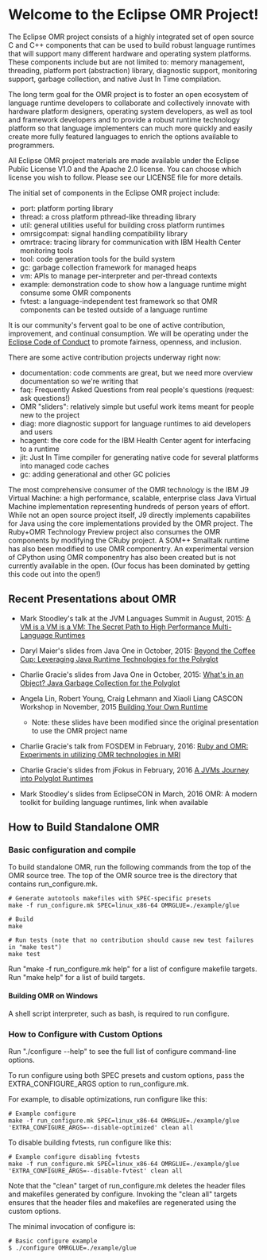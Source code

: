 # Welcome to the Eclipse OMR Project!

The Eclipse OMR project consists of a highly integrated set of open source C and C++ 
components that can be used to build robust language runtimes that will support 
many different hardware and operating system platforms. These components include
but are not limited to: memory management, threading, platform port (abstraction)
library, diagnostic support, monitoring support, garbage collection, and native 
Just In Time compilation.


The long term goal for the OMR project is to foster an open ecosystem of 
language runtime developers to collaborate and collectively innovate with
hardware platform designers, operating system developers, as well as tool and
framework developers and to provide a robust runtime technology platform so that
language implementers can much more quickly and easily create more fully
featured languages to enrich the options available to programmers.


All Eclipse OMR project materials are made available under the Eclipse Public License V1.0
and the Apache 2.0 license. You can choose which license you wish to follow.
Please see our LICENSE file for more details.


The initial set of components in the Eclipse OMR project include:
* port: platform porting library
* thread: a cross platform pthread-like threading library
* util: general utilities useful for building cross platform runtimes
* omrsigcompat: signal handling compatibility library
* omrtrace: tracing library for communication with IBM Health Center monitoring tools
* tool: code generation tools for the build system
* gc: garbage collection framework for managed heaps
* vm: APIs to manage per-interpreter and per-thread contexts
* example: demonstration code to show how a language runtime might consume some OMR components
* fvtest: a language-independent test framework so that OMR components can be tested outside of a language runtime


It is our community's fervent goal to be one of active contribution, improvement,
and continual consumption. We will be operating under the [Eclipse Code of Conduct](https://eclipse.org/org/documents/Community_Code_of_Conduct.php)
to promote fairness, openness, and inclusion.



There are some active contribution projects underway right now:

* documentation: code comments are great, but we need more overview documentation so we're writing that
* faq: Frequently Asked Questions from real people's questions (request: ask questions!)
* OMR "sliders": relatively simple but useful work items meant for people new to the project
* diag: more diagnostic support for language runtimes to aid developers and users
* hcagent: the core code for the IBM Health Center agent for interfacing to a runtime
* jit: Just In Time compiler for generating native code for several platforms into managed code caches
* gc: adding generational and other GC policies


The most comprehensive consumer of the OMR technology is the IBM J9 Virtual Machine:
a high performance, scalable, enterprise class Java Virtual Machine implementation
representing hundreds of person years of effort. While not an open source project
itself, J9 directly implements capabilites for Java using the core implementations
provided by the OMR project. The Ruby+OMR Technology Preview project also consumes
the OMR components by modifying the CRuby project. A SOM++ Smalltalk runtime has
also been modified to use OMR componentry.  An experimental version of CPython
using OMR componentry has also been created but is not currently available in the
open. (Our focus has been dominated by getting this code out into the open!)

## Recent Presentations about OMR

* Mark Stoodley's talk at the JVM Languages Summit in August, 2015:
  [A VM is a VM is a VM: The Secret Path to High Performance Multi-Language Runtimes](https://www.youtube.com/watch?v=kOnyJurioyw)

* Daryl Maier's slides from Java One in October, 2015:
  [Beyond the Coffee Cup: Leveraging Java Runtime Technologies for the Polyglot](http://www.slideshare.net/0xdaryl/javaone-2015-con7547-beyond-the-coffee-cup-leveraging-java-runtime-technologies-for-polyglot?related=1)

* Charlie Gracie's slides from Java One in October, 2015:
  [What's in an Object? Java Garbage Collection for the Polyglot](http://www.slideshare.net/charliegracie1/javaone-whats-in-an-object)

* Angela Lin, Robert Young, Craig Lehmann and Xiaoli Liang CASCON Workshop in November, 2015
  [Building Your Own Runtime](https://ibm.box.com/s/7xdg25we2ezmdjjbqdys30d7dl1iyo49)
  * Note: these slides have been modified since the original presentation to use the OMR project name

* Charlie Gracie's talk from FOSDEM in February, 2016:
  [Ruby and OMR: Experiments in utilizing OMR technologies in MRI](http://bofh.nikhef.nl/events/FOSDEM/2016/h2213/ruby-and-omr.mp4)

* Charlie Gracie's slides from jFokus in February, 2016
  [A JVMs Journey into Polyglot Runtimes](https://t.co/efCKf6aCB4)

* Mark Stoodley's slides from EclipseCON in March, 2016
  OMR: A modern toolkit for building language runtimes, link when available
  
## How to Build Standalone OMR
### Basic configuration and compile
To build standalone OMR, run the following commands from the top of the OMR
source tree. The top of the OMR source tree is the directory that contains
run_configure.mk.

    # Generate autotools makefiles with SPEC-specific presets
    make -f run_configure.mk SPEC=linux_x86-64 OMRGLUE=./example/glue

    # Build
    make

    # Run tests (note that no contribution should cause new test failures in "make test")
    make test
    
Run "make -f run_configure.mk help" for a list of configure makefile targets.
Run "make help" for a list of build targets.

#### Building OMR on Windows
A shell script interpreter, such as bash, is required to run configure.

### How to Configure with Custom Options
Run "./configure --help" to see the full list of configure command-line
options.

To run configure using both SPEC presets and custom options, pass the
EXTRA_CONFIGURE_ARGS option to run_configure.mk.

For example, to disable optimizations, run configure like this:

    # Example configure
    make -f run_configure.mk SPEC=linux_x86-64 OMRGLUE=./example/glue 'EXTRA_CONFIGURE_ARGS=--disable-optimized' clean all
  
To disable building fvtests, run configure like this:

    # Example configure disabling fvtests
    make -f run_configure.mk SPEC=linux_x86-64 OMRGLUE=./example/glue 'EXTRA_CONFIGURE_ARGS=--disable-fvtest' clean all

Note that the "clean" target of run_configure.mk deletes the header files and
makefiles generated by configure. Invoking the "clean all" targets ensures that
the header files and makefiles are regenerated using the custom options.

The minimal invocation of configure is:

    # Basic configure example
    $ ./configure OMRGLUE=./example/glue

